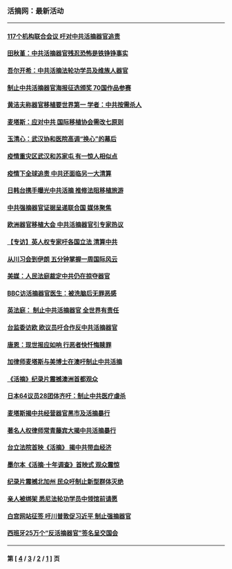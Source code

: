 ### 活摘网：最新活动
---
#### [117个机构联合会议 吁对中共活摘器官追责](../../pages/nf5883/n12775087.md?06120430) 
#### [田秋堇：中共活摘器官残忍恐怖是铁铮铮事实](../../pages/nf5883/n12702148.md?06120430) 
#### [吾尔开希：中共活摘法轮功学员及维族人器官](../../pages/nf5883/n12693197.md?06120430) 
#### [制止中共活摘器官海报征选颁奖 70国作品参赛](../../pages/nf5883/n12692050.md?06120430) 
#### [黄洁夫称器官移植要世界第一 学者：中共按需杀人](../../pages/nf5883/n12572329.md?06120430) 
#### [麦塔斯：应对中共 国际移植协会需改七原则](../../pages/nf5883/n12514711.md?06120430) 
#### [玉清心：武汉协和医院高调“换心”的幕后](../../pages/nf5883/n12298730.md?06120430) 
#### [疫情重灾区武汉和苏家屯 有一惊人相似点](../../pages/nf5883/n12150824.md?06120430) 
#### [疫情下全球追责 中共还面临另一大清算](../../pages/nf5883/n12070397.md?06120430) 
#### [日韩台携手曝光中共活摘 推修法阻移植旅游](../../pages/nf5883/n11712046.md?06120430) 
#### [中共强摘器官证据呈递联合国 媒体聚焦](../../pages/nf5883/n11546426.md?06120430) 
#### [欧洲器官移植大会 中共活摘器官引专家热议](../../pages/nf5883/n11539095.md?06120430) 
#### [【专访】英人权专家吁各国立法 清算中共](../../pages/nf5883/n11367315.md?06120430) 
#### [从川习会到伊朗 五分钟掌握一周国际风云](../../pages/nf5883/n11338520.md?06120430) 
#### [美媒：人民法庭裁定中共仍在掠夺器官](../../pages/nf5883/n11334897.md?06120430) 
#### [BBC访活摘器官医生：被洗脑后无罪恶感](../../pages/nf5883/n11335935.md?06120430) 
#### [英法庭： 制止中共活摘器官 全世界有责任](../../pages/nf5883/n11330691.md?06120430) 
#### [台监委访欧 欧议员吁合作反中共活摘器官](../../pages/nf5883/n11109190.md?06120430) 
#### [唐恩：现世报应如响 行恶者快忏悔赎罪](../../pages/nf5883/n11104016.md?06120430) 
#### [加律师麦塔斯与美博士在澳吁制止中共活摘](../../pages/nf5883/n10724764.md?06120430) 
#### [《活摘》纪录片震撼澳洲首都观众](../../pages/nf5883/n10722747.md?06120430) 
#### [日本64议员28团体齐吁：制止中共医疗虐杀](../../pages/nf5883/n10587757.md?06120430) 
#### [麦塔斯揭中共经营器官黑市及活摘暴行](../../pages/nf5883/n10442407.md?06120430) 
#### [著名人权律师常青藤宾大揭中共活摘暴行](../../pages/nf5883/n10318181.md?06120430) 
#### [台立法院首映《活摘》 揭中共带血经济](../../pages/nf5883/n9938847.md?06120430) 
#### [墨尔本《活摘·十年调查》首映式 观众震惊](../../pages/nf5883/n9522572.md?06120430) 
#### [纪录片震撼北加州 民众吁制止新型群体灭绝](../../pages/nf5883/n9188314.md?06120430) 
#### [亲人被绑架 悉尼法轮功学员中领馆前请愿](../../pages/nf5883/n9056753.md?06120430) 
#### [白宫网站征签 吁川普敦促习近平 制止强摘器官](../../pages/nf5883/n9009661.md?06120430) 
#### [西班牙25万个“反活摘器官”签名呈交国会](../../pages/nf5883/n8846163.md?06120430) 

---
#### 第 [ [4](./4.md?06120430) / [3](./3.md?06120430) / [2](./2.md?06120430) / [1](./1.md?06120430) ] 页
